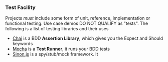### Test Facility

Projects _must_ include some form of unit, reference, implementation or functional testing. Use case demos DO NOT QUALIFY as "tests". The following is a list of testing libraries and their uses

 * [Chai](http://chaijs.com/) is a BDD **Assertion Library**, which gives you the Expect and Should keywords
 * [Mocha](https://github.com/visionmedia/mocha) is a **Test Runner**, it runs your BDD tests
 * [Sinon.js](http://sinonjs.org/) is a spy/stub/mock framework. It 
